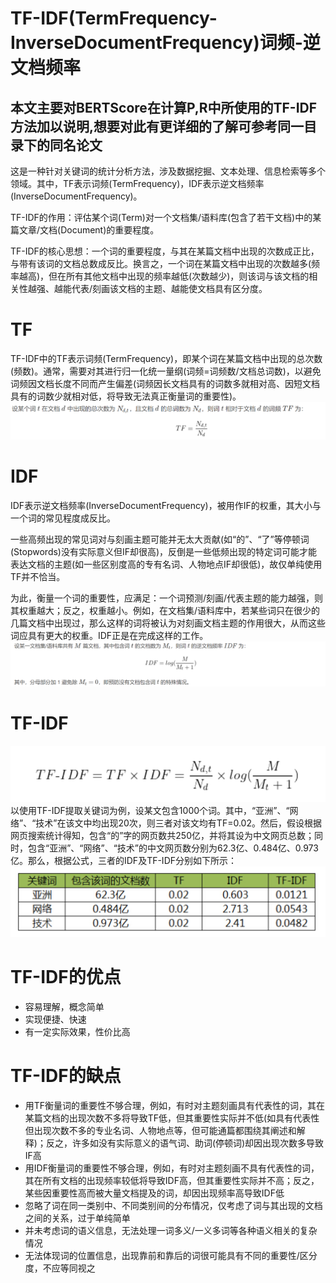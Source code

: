 # TF-IDF(TermFrequency-InverseDocumentFrequency)词频-逆文档频率
## 本文主要对BERTScore在计算P,R中所使用的TF-IDF方法加以说明,想要对此有更详细的了解可参考同一目录下的同名论文
这是一种针对关键词的统计分析方法，涉及数据挖掘、文本处理、信息检索等多个领域。其中，TF表示词频(TermFrequency)，IDF表示逆文档频率(InverseDocumentFrequency)。

TF-IDF的作用：评估某个词(Term)对一个文档集/语料库(包含了若干文档)中的某篇文章/文档(Document)的重要程度。

TF-IDF的核心思想：一个词的重要程度，与其在某篇文档中出现的次数成正比，与带有该词的文档总数成反比。换言之，一个词在某篇文档中出现的次数越多(频率越高)，但在所有其他文档中出现的频率越低(次数越少)，则该词与该文档的相关性越强、越能代表/刻画该文档的主题、越能使文档具有区分度。
# TF
TF-IDF中的TF表示词频(TermFrequency)，即某个词在某篇文档中出现的总次数(频数)。通常，需要对其进行归一化统一量纲(词频=词频数/文档总词数)，以避免词频因文档长度不同而产生偏差(词频因长文档具有的词数多就相对高、因短文档具有的词数少就相对低，将导致无法真正衡量词的重要性)。
![alttext](images/image1.png)
# IDF
IDF表示逆文档频率(InverseDocumentFrequency)，被用作IF的权重，其大小与一个词的常见程度成反比。

一些高频出现的常见词对与刻画主题可能并无太大贡献(如“的”、“了”等停顿词(Stopwords)没有实际意义但IF却很高)，反倒是一些低频出现的特定词可能才能表达文档的主题(如一些区别度高的专有名词、人物地点IF却很低)，故仅单纯使用TF并不恰当。

为此，衡量一个词的重要性，应满足：一个词预测/刻画/代表主题的能力越强，则其权重越大；反之，权重越小。例如，在文档集/语料库中，若某些词只在很少的几篇文档中出现过，那么这样的词将被认为对刻画文档主题的作用很大，从而这些词应具有更大的权重。IDF正是在完成这样的工作。
![alttext](images/image2.png)
# TF-IDF
![alttext](images/image3.png)<br>
以使用TF-IDF提取关键词为例，设某文包含1000个词。其中，“亚洲”、“网络”、“技术”在该文中均出现20次，则三者对该文均有TF=0.02。然后，假设根据网页搜索统计得知，包含“的”字的网页数共250亿，并将其设为中文网页总数；同时，包含“亚洲”、“网络”、“技术”的中文网页数分别为62.3亿、0.484亿、0.973亿。那么，根据公式，三者的IDF及TF-IDF分别如下所示：
![alttext](images/image4.png)

# TF-IDF的优点
* 容易理解，概念简单
* 实现便捷、快速
* 有一定实际效果，性价比高
# TF-IDF的缺点
* 用TF衡量词的重要性不够合理，例如，有时对主题刻画具有代表性的词，其在某篇文档的出现次数不多将导致TF低，但其重要性实际并不低(如具有代表性但出现次数不多的专业名词、人物地点等，但可能通篇都围绕其阐述和解释)；反之，许多如没有实际意义的语气词、助词(停顿词)却因出现次数多导致IF高
* 用IDF衡量词的重要性不够合理，例如，有时对主题刻画不具有代表性的词，其在所有文档的出现频率较低将导致IDF高，但其重要性实际并不高；反之，某些因重要性高而被大量文档提及的词，却因出现频率高导致IDF低
* 忽略了词在同一类别中、不同类别间的分布情况，仅考虑了词与其出现的文档之间的关系，过于单纯简单
* 并未考虑词的语义信息，无法处理一词多义/一义多词等各种语义相关的复杂情况
* 无法体现词的位置信息，出现靠前和靠后的词很可能具有不同的重要性/区分度，不应等同视之



